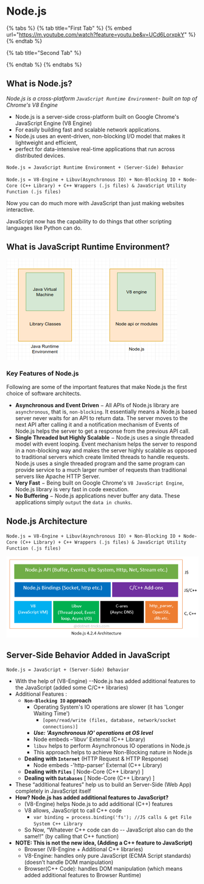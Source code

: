 # Node.js

{% tabs %}
{% tab title="First Tab" %}
{% embed url="https://m.youtube.com/watch?feature=youtu.be&v=UCd6LorxpkY" %}
{% endtab %}

{% tab title="Second Tab" %}

{% endtab %}
{% endtabs %}

## What is Node.js?

_Node.js is a cross-platform `JavaScript Runtime Environment`- built on top of Chrome's V8 Engine_

* Node.js is a server-side cross-platform built on Google Chrome's JavaScript Engine \(V8 Engine\) 
* For easily building fast and scalable network applications. 
* Node.js uses an event-driven, non-blocking I/O model that makes it lightweight and efficient, 
* perfect for data-intensive real-time applications that run across distributed devices.

```text
Node.js = JavaScript Runtime Environment + (Server-Side) Behavior

Node.js = V8-Engine + Libuv(Asynchronous IO) + Non-Blocking IO + Node-Core (C++ Library) + C++ Wrappers (.js files) & JavaScript Utility Function (.js files)
```

Now you can do much more with JavaScript than just making websites interactive.

JavaScript now has the capability to do things that other scripting languages like Python can do.

## What is JavaScript Runtime Environment?

![If you know Java, here&#x2019;s a little analogy.](../../.gitbook/assets/image-150.png)

### Key Features of Node.js

Following are some of the important features that make Node.js the first choice of software architects.

* **Asynchronous and Event Driven** − All APIs of Node.js library are `asynchronous`, that is, `non-blocking`. It essentially means a Node.js based server never waits for an API to return data. The server moves to the next API after calling it and a notification mechanism of Events of Node.js helps the server to get a response from the previous API call.
* **Single Threaded but Highly Scalable** − Node.js uses a single threaded model with event looping. Event mechanism helps the server to respond in a non-blocking way and makes the server highly scalable as opposed to traditional servers which create limited threads to handle requests. Node.js uses a single threaded program and the same program can provide service to a much larger number of requests than traditional servers like Apache HTTP Server.
* **Very Fast** − Being built on Google Chrome's `V8 JavaScript Engine`, Node.js library is very fast in code execution.
* **No Buffering** − Node.js applications never buffer any data. These applications simply `output` the `data in chunks`.

## Node.js Architecture

```text
Node.js = V8-Engine + Libuv(Asynchronous IO) + Non-Blocking IO + Node-Core (C++ Library) + C++ Wrappers (.js files) & JavaScript Utility Function (.js files)
```

![](../../.gitbook/assets/image-70.png)

## Server-Side Behavior Added in JavaScript

```text
Node.js = JavaScript + (Server-Side) Behavior
```

* With the help of \(V8-Engine\) --Node.js has added additional features to the JavaScript \(added some C/C++ libraries\) 
* Additional Features :
  * **`Non-Blocking IO` approach**
    * Operating System's IO operations are slower \(it has 'Longer Waiting Time'\)
      * `[open/read/write (files, database, network/socket connections)]`
    * _**Use:  'Asynchronous IO' operations at OS level**_
    * Node embeds –‘libuv’ External \(C++ Library\)
    * `libuv` helps to perform Asynchronous IO operations in Node.js
    * This approach helps to achieve Non-Blocking nature in Node.js
  * **Dealing with `Internet`** \(HTTP Request & HTTP Response\) 
    * Node embeds -'http-parser' External \(C++ Library\)
  * **Dealing with `Files`** \[ Node-Core \(C++ Library\) \] 
  * **Dealing with `Databases`** \[ Node-Core \(C++ Library\) \] 
* These “additional features” help us to build an Server-Side \(Web App\) completely in JavaScript itself
* **How? Node.js has added additional features to JavaScript?**
  * \(V8-Engine\) helps Node.js to add additional \(C++\) features
  * V8 allows, JavaScript to call C++ code 
    * `var binding = process.binding('fs'); //JS calls & get File System C++ Library`
  * So Now, “Whatever C++ code can do -- JavaScript also can do the same!!” \(by calling that C++ function\)
* **NOTE: This is not the new idea, \(Adding a C++ feature to JavaScript\)**
  * Browser \(V8-Engine + Additional C++ libraries\)
  * V8-Engine: handles only pure JavaScript \(ECMA Script standards\) \(doesn’t handle DOM manipulation\)
  * Browser\(C++ Code\): handles DOM manipulation \(which means added additional features to Browser Runtime\)

